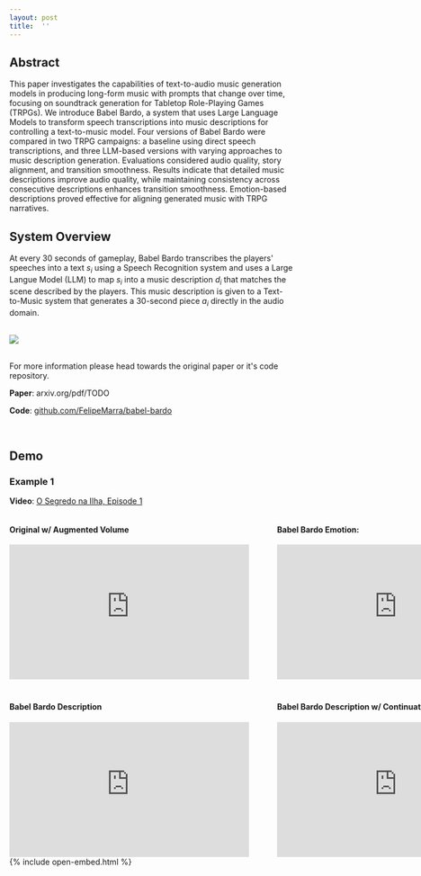 ```yaml
---
layout: post
title:  ''
---
```


Abstract
---------------

This paper investigates the capabilities of text-to-audio music generation models in producing long-form music with prompts that change over time, focusing on soundtrack generation for Tabletop Role-Playing Games (TRPGs). We introduce Babel Bardo, a system that uses Large Language Models to transform speech transcriptions into music descriptions for controlling a text-to-music model. Four versions of Babel Bardo were compared in two TRPG campaigns: a baseline using direct speech transcriptions, and three LLM-based versions with varying approaches to music description generation. Evaluations considered audio quality, story alignment, and transition smoothness. Results indicate that detailed music descriptions improve audio quality, while maintaining consistency across consecutive descriptions enhances transition smoothness. Emotion-based descriptions proved effective for aligning generated music with TRPG narratives.

System Overview
---------------
At every 30 seconds of gameplay, Babel Bardo transcribes the players' speeches into a text _s<sub>i</sub>_ using a Speech Recognition system and uses a Large Langue Model (LLM) to map _s<sub>i</sub>_ into a music description _d<sub>i</sub>_ that matches the scene described by the players. This music description is given to a Text-to-Music system that generates a 30-second piece _a<sub>i</sub>_ directly in the audio domain. <br><br>

<img src="{{site.baseurl}}/assets/imgs/bardo_overview.png"> <br><br>

For more information please head towards the original paper or it's code repository.

**Paper**: arxiv.org/pdf/TODO

**Code**: [github.com/FelipeMarra/babel-bardo](https://github.com/FelipeMarra/babel-bardo)

<br>

Demo
---------------

### Example 1
**Video**: [O Segredo na Ilha, Episode 1](https://www.youtube.com/watch?v=Pf4HzTdA2WE&t=12188s)

 <div style="width: 100%;">
    <div  style="float: left;">
    <div  style="float: left; padding-bottom:20px">
        <h4>Original w/ Augmented Volume</h4>
        <div class="videoWrapper"><iframe width="426" height="240" src="https://www.youtube.com/embed/RFklOg3emtA" frameborder="0" allowfullscreen=""></iframe></div>
    </div>
    <div  style="margin-left: 476px;">
        <h4>Babel Bardo Emotion:</h4>
        <div class="videoWrapper"><iframe width="426" height="240" src="https://www.youtube.com/embed/4dv2YIZz7sQ" frameborder="0" allowfullscreen=""></iframe></div>
    </div>
</div>

 <div style="width: 100%;">
    <div  style="float: left;">
    <div  style="float: left;">
        <h4>Babel Bardo Description</h4>
        <div class="videoWrapper"><iframe width="426" height="240" src="https://www.youtube.com/embed/R3-5DUOIdO8" frameborder="0" allowfullscreen=""></iframe></div>
    </div>
    <div  style="margin-left: 476px;">
        <h4>Babel Bardo Description w/ Continuation</h4>
        <div class="videoWrapper"><iframe width="426" height="240" src="https://www.youtube.com/embed/9CnYtTqdCnU" frameborder="0" allowfullscreen=""></iframe></div>
    </div>
</div>

{% include open-embed.html %}